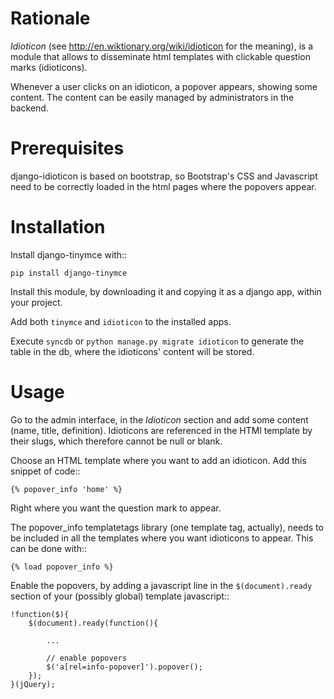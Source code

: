 Rationale
=========
*Idioticon* (see http://en.wiktionary.org/wiki/idioticon for the meaning),
is a module that allows to disseminate html templates with clickable question marks (idioticons).

Whenever a user clicks on an idioticon, a popover appears, showing some content.
The content can be easily managed by administrators in the backend.

Prerequisites
=============
django-idioticon is based on bootstrap,
so Bootstrap's CSS and Javascript need to be correctly loaded in the html pages
where the popovers appear.

Installation
============
Install django-tinymce with::

    pip install django-tinymce

Install this module, by downloading it and copying it as a django app, within your project.

Add both ``tinymce`` and ``idioticon`` to the installed apps.

Execute ``syncdb`` or ``python manage.py migrate idioticon`` to generate the table in the db,
where the idioticons' content will be stored.


Usage
=====
Go to the admin interface, in the *Idioticon* section and add some content (name, title, definition).
Idioticons are referenced in the HTMl template by their slugs, which therefore cannot be null or blank.

Choose an HTML template where you want to add an idioticon.
Add this snippet of code::

    {% popover_info 'home' %}

Right where you want the question mark to appear.

The popover_info templatetags library (one template tag, actually), needs to be included
in all the templates where you want idioticons to appear. This can be done with::

    {% load popover_info %}


Enable the popovers, by adding a javascript line in the ``$(document).ready`` section
of your (possibly global) template javascript::

    !function($){
        $(document).ready(function(){

            ...

            // enable popovers
            $('a[rel=info-popover]').popover();
        });
    }(jQuery);


